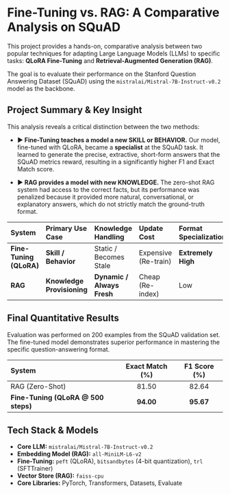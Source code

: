# Fine-Tuning vs. RAG: A Comparative Analysis on SQuAD

This project provides a hands-on, comparative analysis between two popular techniques for adapting Large Language Models (LLMs) to specific tasks: **QLoRA Fine-Tuning** and **Retrieval-Augmented Generation (RAG)**.

The goal is to evaluate their performance on the Stanford Question Answering Dataset (SQuAD) using the `mistralai/Mistral-7B-Instruct-v0.2` model as the backbone.

## Project Summary & Key Insight

This analysis reveals a critical distinction between the two methods:

-   **▶ Fine-Tuning teaches a model a new SKILL or BEHAVIOR.**
    Our model, fine-tuned with QLoRA, became a **specialist** at the SQuAD task. It learned to generate the precise, extractive, short-form answers that the SQuAD metrics reward, resulting in a significantly higher F1 and Exact Match score.

-   **▶ RAG provides a model with new KNOWLEDGE.**
    The zero-shot RAG system had access to the correct facts, but its performance was penalized because it provided more natural, conversational, or explanatory answers, which do not strictly match the ground-truth format.

| System | Primary Use Case | Knowledge Handling | Update Cost | Format Specialization |
| :--- | :--- | :--- | :--- | :--- |
| **Fine-Tuning (QLoRA)** | **Skill / Behavior** | Static / Becomes Stale | Expensive (Re-train) | **Extremely High** |
| **RAG** | **Knowledge Provisioning** | **Dynamic / Always Fresh** | Cheap (Re-index) | Low |


## Final Quantitative Results

Evaluation was performed on 200 examples from the SQuAD validation set. The fine-tuned model demonstrates superior performance in mastering the specific question-answering format.

| System | Exact Match (%) | F1 Score (%) |
| :--- | :---: | :---: |
| RAG (Zero-Shot) | 81.50 | 82.64 |
| **Fine-Tuning (QLoRA @ 500 steps)** | **94.00** | **95.67** |


## Tech Stack & Models

- **Core LLM:** `mistralai/Mistral-7B-Instruct-v0.2`
- **Embedding Model (RAG):** `all-MiniLM-L6-v2`
- **Fine-Tuning:** `peft` (QLoRA), `bitsandbytes` (4-bit quantization), `trl` (SFTTrainer)
- **Vector Store (RAG):** `faiss-cpu`
- **Core Libraries:** PyTorch, Transformers, Datasets, Evaluate
